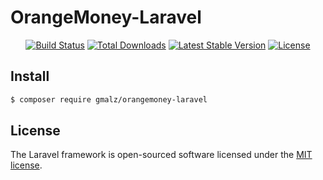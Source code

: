 # OrangeMoney-Laravel

<p align="center">
    <a href="https://travis-ci.org/gmalz/orangemoney-laravel"><img src="https://travis-ci.org/laravel/framework.svg" alt="Build Status"></a>
    <a href="https://packagist.org/packages/gmalz/orangemoney-laravel"><img src="https://img.shields.io/packagist/dt/gmalz/orangemoney-laravel" alt="Total Downloads"></a>
    <a href="https://packagist.org/packages/gmalz/orangemoney-laravel"><img src="https://img.shields.io/packagist/v/gmalz/orangemoney-laravel" alt="Latest Stable Version"></a>
    <a href="https://packagist.org/packages/gmalz/orangemoney-laravel"><img src="https://img.shields.io/packagist/l/gmalz/orangemoney-laravel" alt="License"></a>
</p>

## Install

``` bash
$ composer require gmalz/orangemoney-laravel
```

## License

The Laravel framework is open-sourced software licensed under the [MIT license](https://opensource.org/licenses/MIT).
